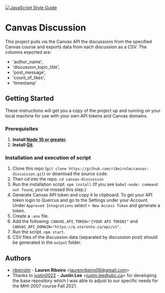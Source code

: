 [![JavaScript Style Guide](https://img.shields.io/badge/code_style-standard-brightgreen.svg)](https://standardjs.com)
# Canvas Discussion
This project pulls via the Canvas API the discussions from the specified Canvas course and exports data from each discussion as a CSV. The columns exported are:
* 'author_name',
* 'discussion_topic_title',
* 'post_message',
* 'count_of_likes',
* 'timestamp'

## Getting Started
These instructions will get you a copy of the project up and running on your local machine for use with your own API tokens and Canvas domains.

### Prerequisites

1. **Install [Node 10 or greater](https://nodejs.org)**.
2. **Install [Git](https://git-scm.com/downloads)**.

### Installation and execution of script

1. Clone this repo (`git clone https://github.com/ribeirolm/canvas-discussion.git`) or download the source code. 
1. Then cd into the repo. `cd canvas-discussion`
1. Run the installation script. `npm install` (If you see `babel-node: command not found`, you've missed this step.)
1. Generate Canvas API token and copy it to clipboard. To get your API token login to Quercus and go to the Settings under your Account. Under `Approved Integrations` select `+ New Access Token` and generate a token. 
1. Create a `.env` file.
2. Add the following: `CANVAS_API_TOKEN="{YOUR API TOKEN}"` and `CANVAS_API_DOMAIN="https://q.utoronto.ca/api/v1"`.
4. Run the script. `npm start`.
5. CSV files of the discussion data (separated by discussion post) should be generated in the `output` folder.

## Authors
* [ribeirolm](https://github.com/ribeirolm) -
**Lauren Ribeiro** &lt;laurenribeiro06@gmail.com&gt;
* Thanks to [justin0022](https://github.com/justin0022) -
**Justin Lee** &lt;justin.lee@ubc.ca&gt; for developing the base repository which I was able to adjust to our specific needs for the MHI-2007 course Fall 2021.